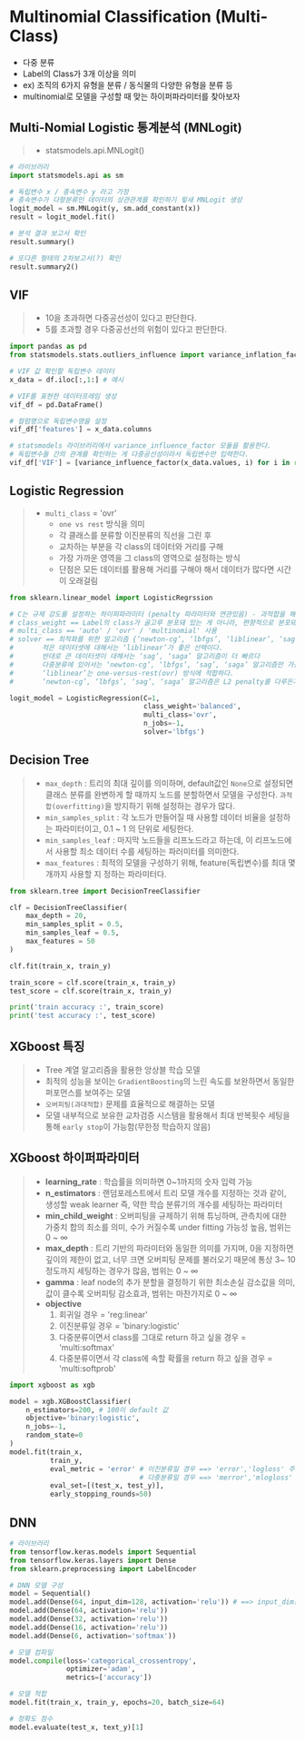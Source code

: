 # Multinomial Classification (Multi-Class)

- 다중 분류
- Label의 Class가 3개 이상을 의미
- ex) 조직의 6가지 유형을 분류 / 동식물의 다양한 유형을 분류 등
- multinomial로 모델을 구성할 때 맞는 하이퍼파라미터를 찾아보자



## Multi-Nomial Logistic 통계분석 (MNLogit)

> - statsmodels.api.MNLogit()

```python
# 라이브러리
import statsmodels.api as sm

# 독립변수 x / 종속변수 y 라고 가정
# 종속변수가 다항분류인 데이터의 상관관계를 확인하기 윟새 MNLogit 생성
logit_model = sm.MNLogit(y, sm.add_constant(x))
result = logit_model.fit()

# 분석 결과 보고서 확인
result.summary()

# 또다른 형태의 2차보고서(?) 확인
result.summary2()
```



## VIF

> - 10을 초과하면 다중공선성이 있다고 판단한다.
> - 5를 초과할 경우 다중공선선의 위험이 있다고 판단한다.

```python
import pandas as pd
from statsmodels.stats.outliers_influence import variance_inflation_factor

# VIF 값 확인할 독립변수 데이터
x_data = df.iloc[:,1:] # 예시

# VIF를 표현한 데이터프레임 생성
vif_df = pd.DataFrame()

# 컬럼명으로 독립변수명을 설정
vif_df['features'] = x_data.columns

# statsmodels 라이브러리에서 variance_influence_factor 모듈을 활용한다.
# 독립변수들 간의 관계를 확인하는 게 다중공선성이라서 독립변수만 입력한다.
vif_df['VIF'] = [variance_influence_factor(x_data.values, i) for i in range(x_data.shape[1])]
```





## Logistic Regression

> - `multi_class` = 'ovr'
>   - `one vs rest` 방식을 의미
>   - 각 클래스를 분류할 이진분류의 직선을 그린 후
>   - 교차하는 부분을 각 class의 데이터와 거리를 구해
>   - 가장 가까운 영역을 그 class의 영역으로 설정하는 방식
>   - 단점은 모든 데이터를 활용해 거리를 구해야 해서 데이터가 많다면 시간이 오래걸림

```python
from sklearn.linear_model import LogisticRegrssion

# C는 규제 강도를 설정하는 하이퍼파라미터 (penalty 파라미터와 연관있음) - 과적합을 해소하기 위해 사용 (0.001 ~ 100 정도까지 다양하게 테스트 필요)
# class_weight == Label의 class가 골고루 분포돼 있는 게 아니라, 편향적으로 분포돼 있을경우 'balanced' 사용
# multi_class == 'auto' / 'ovr' / 'multinomial' 사용
# solver == 최적화를 위한 알고리즘 {‘newton-cg’, ‘lbfgs’, ‘liblinear’, ‘sag’, ‘saga’}, default=’lbfgs’
# 		적은 데이터셋에 대해서는 ‘liblinear’가 좋은 선택이다.
#		반대로 큰 데이터셋이 대해서는 ‘sag’, ‘saga’ 알고리즘이 더 빠르다
# 		다중분류에 있어서는 ‘newton-cg’, ‘lbfgs’, ‘sag’, ‘saga’ 알고리즘만 가능하다
# 		‘liblinear’는 one-versus-rest(ovr) 방식에 적합하다.
#		‘newton-cg’, ‘lbfgs’, ‘sag’, ‘saga’ 알고리즘은 L2 penalty를 다루든가 아니면 아예 없다.

logit_model = LogisticRegression(C=1,
                                 class_weight='balanced',
                                 multi_class='ovr',
                                 n_jobs=-1,
                                 solver='lbfgs')
```



## Decision Tree

> - `max_depth` : 트리의 최대 깊이를 의미하며, default값인 `None`으로 설정되면 클래스 분류를 완변하게 할 때까지 노드를 분할하면서 모델을 구성한다. `과적합(overfitting)`을 방지하기 위해 설정하는 경우가 많다.
> - `min_samples_split` : 각 노드가 만들어질 때 사용할 데이터 비율을 설정하는 파라미터이고, 0.1 ~ 1 의 단위로 세팅한다.
> - `min_samples_leaf` : 마지막 노드들을 리프노드라고 하는데, 이 리프노드에서 사용할 최소 데이터 수를 세팅하는 파러미터를 의미한다.
> - `max_features` : 최적의 모델을 구성하기 위해, feature(독립변수)를 최대 몇개까지 사용할 지 정하는 파라미터다.

```python
from sklearn.tree import DecisionTreeClassifier

clf = DecisionTreeClassifier(
	max_depth = 20,
    min_samples_split = 0.5,
    min_samples_leaf = 0.5,
    max_features = 50
)

clf.fit(train_x, train_y)

train_score = clf.score(train_x, train_y)
test_score = clf.score(train_x, train_y)

print('train accuracy :', train_score)
print('test accuracy :', test_score)
```



## XGboost 특징

> - Tree 계열 알고리즘을 활용한 앙상블 학습 모델
> - 최적의 성능을 보이는 `GradientBoosting`의 느린 속도를 보완하면서 동일한 퍼포먼스를 보여주는 모델 
> - `오버피팅(과대적합)` 문제를 효율적으로 해결하는 모델 
> - 모델 내부적으로 보유한 교차검증 시스템을 활용해서 최대 반복횟수 세팅을 통해 `early stop`이 가능함(무한정 학습하지 않음)



## XGboost 하이퍼파라미터

> - **learning_rate** : 학습률을 의미하면 0~1까지의 숫자 입력 가능  
> - **n_estimators** : 랜덤포레스트에서 트리 모델 개수를 지정하는 것과 같이, 생성할 weak learner 즉, 약한 학습 분류기의 개수를 세팅하는 파라미터 
> - **min_child_weight** : 오버피팅을 규제하기 위해 튜닝하며, 관측치에 대한 가중치 합의 최소를 의미, 수가 커질수록 under fitting 가능성 높음, 범위는 0 ~ ∞ 
> - **max_depth** : 트리 기반의 파라미터와 동일한 의미를 가지며, 0을 지정하면 깊이의 제한이 없고, 너무 크면 오버피팅 문제를 불러오기 때문에 통상 3~ 10정도까지 세팅하는 경우가 많음, 범위는 0 ~ ∞ 
> - **gamma** : leaf node의 추가 분할을 결정하기 위한 최소손실 감소값을 의미, 값이 클수록 오버피팅 감소효과, 범위는 마찬가지로 0 ~ ∞ 
> - **objective**     
>   1) 회귀일 경우 = 'reg:linear'    
>   2) 이진분류일 경우 = 'binary:logistic'    
>   3) 다중분류이면서 class를 그대로 return 하고 싶을 경우 = 'multi:softmax'    
>   4) 다중분류이면서 각 class에 속할 확률을 return 하고 싶을 경우 = 'multi:softprob'

```python
import xgboost as xgb

model = xgb.XGBoostClassifier(
    n_estimators=200, # 100이 default 값
	objective='binary:logistic',
    n_jobs=-1,
    random_state=0
)
model.fit(train_x,
          train_y,
          eval_metric = 'error' # 이진분류일 경우 ==> 'error','logloss' 주로 사용
								# 다중분류일 경우 ==> 'merror','mlogloss' 주로 사용
          eval_set=[(test_x, test_y)],
          early_stopping_rounds=50)
```





## DNN

```python
# 라이브러리
from tensorflow.keras.models import Sequential
from tensorflow.keras.layers import Dense
from sklearn.preprocessing import LabelEncoder

# DNN 모델 구성
model = Sequential()
model.add(Dense(64, input_dim=128, activation='relu')) # ==> input_dim은 독립변수의 개수(feature의 개수)
model.add(Dense(64, activation='relu'))
model.add(Dense(32, activation='relu'))
model.add(Dense(16, activation='relu'))
model.add(Dense(6, activation='softmax'))

# 모델 컴파일
model.compile(loss='categorical_crossentropy',
              optimizer='adam',
              metrics=['accuracy'])

# 모델 적합
model.fit(train_x, train_y, epochs=20, batch_size=64)

# 정확도 점수
model.evaluate(test_x, text_y)[1]

```

